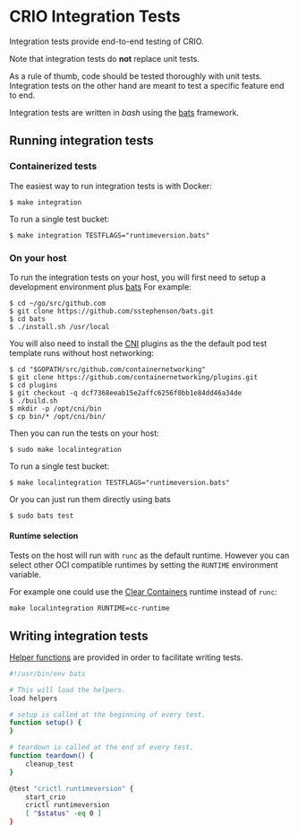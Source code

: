 # CRIO Integration Tests

Integration tests provide end-to-end testing of CRIO.

Note that integration tests do **not** replace unit tests.

As a rule of thumb, code should be tested thoroughly with unit tests.
Integration tests on the other hand are meant to test a specific feature end
to end.

Integration tests are written in *bash* using the
[bats](https://github.com/sstephenson/bats) framework.

## Running integration tests

### Containerized tests

The easiest way to run integration tests is with Docker:
```
$ make integration
```

To run a single test bucket:
```
$ make integration TESTFLAGS="runtimeversion.bats"
```

### On your host

To run the integration tests on your host, you will first need to setup a development environment plus
[bats](https://github.com/sstephenson/bats#installing-bats-from-source)
For example:
```
$ cd ~/go/src/github.com
$ git clone https://github.com/sstephenson/bats.git
$ cd bats
$ ./install.sh /usr/local
```

You will also need to install the [CNI](https://github.com/containernetworking/cni) plugins as
the the default pod test template runs without host networking:

```
$ cd "$GOPATH/src/github.com/containernetworking"
$ git clone https://github.com/containernetworking/plugins.git
$ cd plugins
$ git checkout -q dcf7368eeab15e2affc6256f0bb1e84dd46a34de
$ ./build.sh
$ mkdir -p /opt/cni/bin
$ cp bin/* /opt/cni/bin/
```

Then you can run the tests on your host:
```
$ sudo make localintegration
```

To run a single test bucket:
```
$ make localintegration TESTFLAGS="runtimeversion.bats"
```

Or you can just run them directly using bats
```
$ sudo bats test
```

#### Runtime selection
Tests on the host will run with `runc` as the default runtime.
However you can select other OCI compatible runtimes by setting
the `RUNTIME` environment variable.

For example one could use the [Clear Containers](https://github.com/clearcontainers/runtime)
runtime instead of `runc`:

```
make localintegration RUNTIME=cc-runtime
```

## Writing integration tests

[Helper functions](https://github.com/kubernetes-sigs/cri-o/blob/master/test/helpers.bash)
are provided in order to facilitate writing tests.

```sh
#!/usr/bin/env bats

# This will load the helpers.
load helpers

# setup is called at the beginning of every test.
function setup() {
}

# teardown is called at the end of every test.
function teardown() {
	cleanup_test
}

@test "crictl runtimeversion" {
	start_crio
	crictl runtimeversion
	[ "$status" -eq 0 ]
}

```
